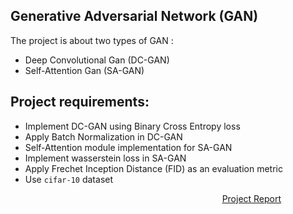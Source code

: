 ## Generative Adversarial Network (GAN) 

The project is about two types of GAN : 
- Deep Convolutional Gan (DC-GAN)
- Self-Attention Gan (SA-GAN)

## Project requirements:
- Implement DC-GAN using Binary Cross Entropy loss
- Apply Batch Normalization in DC-GAN
- Self-Attention module implementation for SA-GAN
- Implement wasserstein loss in SA-GAN
- Apply Frechet Inception Distance (FID) as an evaluation metric
- Use `cifar-10` dataset


&nbsp;&nbsp;&nbsp;&nbsp;&nbsp;&nbsp;&nbsp;&nbsp;&nbsp;&nbsp;&nbsp;&nbsp;&nbsp;&nbsp;&nbsp;&nbsp;&nbsp;&nbsp;&nbsp;&nbsp;&nbsp;&nbsp;&nbsp;&nbsp;&nbsp;&nbsp;&nbsp;&nbsp;&nbsp;&nbsp;&nbsp;&nbsp;&nbsp;&nbsp;&nbsp;&nbsp;&nbsp;&nbsp;&nbsp;&nbsp;&nbsp;&nbsp;&nbsp;&nbsp;&nbsp;&nbsp;&nbsp;&nbsp;&nbsp;&nbsp;&nbsp;&nbsp;&nbsp;&nbsp;&nbsp;&nbsp;&nbsp;&nbsp;&nbsp;&nbsp;&nbsp;&nbsp;&nbsp;&nbsp;&nbsp;&nbsp;&nbsp;&nbsp;&nbsp;&nbsp;&nbsp;&nbsp;&nbsp;&nbsp;&nbsp;&nbsp;&nbsp;&nbsp;&nbsp;&nbsp;&nbsp;&nbsp;&nbsp;&nbsp;&nbsp;&nbsp;[Project Report](Report.pdf)
